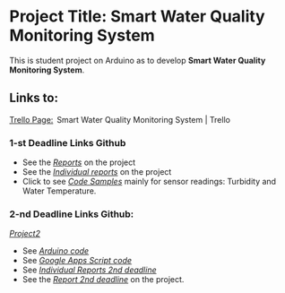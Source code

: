 # Project Title:  Smart Water Quality Monitoring System

This is student project on Arduino as to develop **Smart Water Quality Monitoring System**.

## Links to:   

[Trello Page:](https://trello.com/b/AU3PxAXM/arduino-project-10)  Smart Water Quality Monitoring System | Trello 

### 1-st Deadline Links Github

- See the [*Reports*](https://github.com/Valeryschka/ArduinoWaterQualitySystem/tree/Reports) on the project
- See the [*Individual reports*](https://github.com/Valeryschka/ArduinoWaterQualitySystem/tree/IndividualReports) on the project
- Click to see [*Code Samples*](https://github.com/Valeryschka/ArduinoWaterQualitySystem/tree/Arduino-Code) mainly for sensor readings: Turbidity and Water Temperature.

### 2-nd Deadline Links Github: 

[*Project2*](https://github.com/valerkahere/SmartWaterQualityMonitoringSystem/tree/Project2)

- See [*Arduino code*](https://github.com/valerkahere/ArduinoWaterQualitySystem/blob/Project2/ArduinoSpreadsheet.ino)
- See [*Google Apps Script code*](https://github.com/valerkahere/ArduinoWaterQualitySystem/blob/Project2/Code.gs)
- See [*Individual Reports 2nd deadline*](https://github.com/valerkahere/SmartWaterQualityMonitoringSystem/tree/Project2/IndividualReports)
- See the [*Report 2nd deadline*](https://github.com/valerkahere/SmartWaterQualityMonitoringSystem/tree/Project2/Report) on the project.